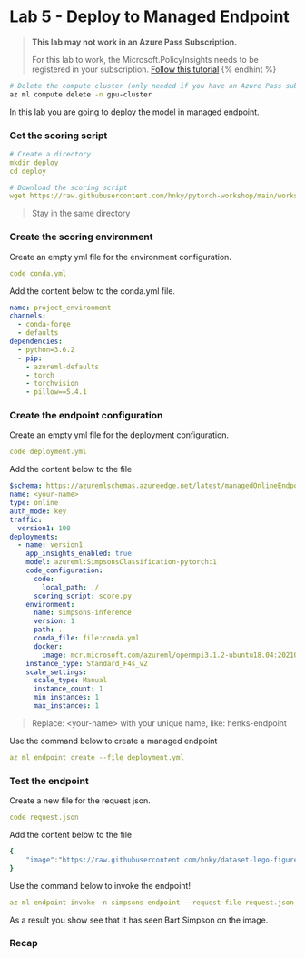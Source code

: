 # Lab 5 - Deploy to Managed Endpoint


> **This lab may not work in an Azure Pass Subscription.**
> 
> For this lab to work, the Microsoft.PolicyInsights needs to be registered in your subscription. [Follow this tutorial](https://docs.microsoft.com/azure/azure-resource-manager/management/resource-providers-and-types#register-resource-provider)
{% endhint %}

```bash
# Delete the compute cluster (only needed if you have an Azure Pass subscription)
az ml compute delete -n gpu-cluster
```

In this lab you are going to deploy the model in managed endpoint.

### Get the scoring script

```yaml
# Create a directory
mkdir deploy
cd deploy

# Download the scoring script
wget https://raw.githubusercontent.com/hnky/pytorch-workshop/main/workshop-assets/amls/score.py
```

> Stay in the same directory


### Create the scoring environment

Create an empty yml file for the environment configuration.

```yaml
code conda.yml
```
Add the content below to the conda.yml file.

```yaml
name: project_environment
channels:
  - conda-forge
  - defaults
dependencies:
  - python=3.6.2
  - pip:
    - azureml-defaults
    - torch
    - torchvision
    - pillow==5.4.1
```

### Create the endpoint configuration

Create an empty yml file for the deployment configuration.

```yaml
code deployment.yml
```

Add the content below to the file

```yaml
$schema: https://azuremlschemas.azureedge.net/latest/managedOnlineEndpoint.schema.json
name: <your-name>
type: online
auth_mode: key
traffic:
  version1: 100
deployments:
  - name: version1    
    app_insights_enabled: true
    model: azureml:SimpsonsClassification-pytorch:1
    code_configuration:
      code: 
        local_path: ./
      scoring_script: score.py
    environment: 
      name: simpsons-inference
      version: 1           
      path: .
      conda_file: file:conda.yml
      docker:
        image: mcr.microsoft.com/azureml/openmpi3.1.2-ubuntu18.04:20210727.v1
    instance_type: Standard_F4s_v2
    scale_settings:
      scale_type: Manual
      instance_count: 1
      min_instances: 1
      max_instances: 1
```

> Replace: \<your-name> with your unique name, like: henks-endpoint

Use the command below to create a managed endpoint

```yaml
az ml endpoint create --file deployment.yml
```

### Test the endpoint

Create a new file for the request json.

```yaml
code request.json
```

Add the content below to the file

```yaml
{
    "image":"https://raw.githubusercontent.com/hnky/dataset-lego-figures/master/_test/Bart.jpg"
}
```

Use the command below to invoke the endpoint!

```yaml
az ml endpoint invoke -n simpsons-endpoint --request-file request.json
```

As a result you show see that it has seen Bart Simpson on the image.

### Recap
